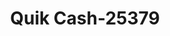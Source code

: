---
f_zip-code: 66205
f_state-code: KS
title: Quik Cash-25379
f_phone: 913-722-6888
f_city-only: Mission
f_address: 4924 Roe Boulevard Mission
f_location-unique-id: '25379'
slug: quik-cash-25379
updated-on: '2024-05-30T13:46:58.046Z'
created-on: '2024-05-30T13:36:59.803Z'
published-on: '2024-05-30T13:54:32.469Z'
f_city-state: cms/city/mission-ks.md
f_company: cms/company/quik-cash.md
f_state: cms/state/kansas.md
layout: '[payday-loan].html'
tags: payday-loan
---